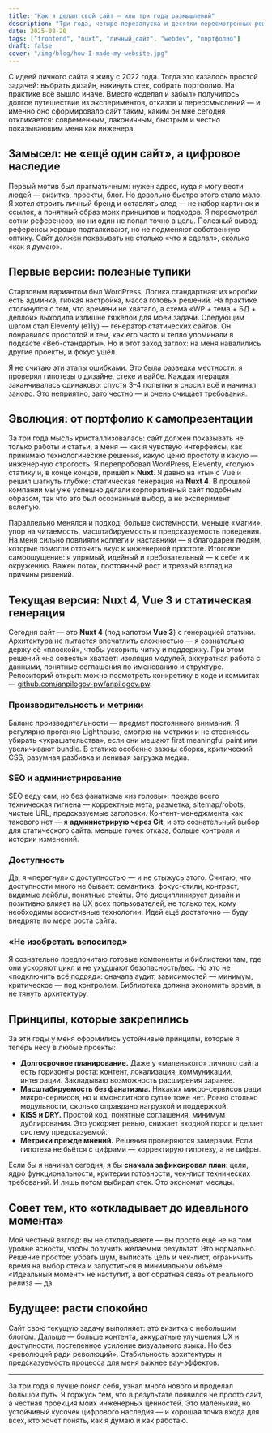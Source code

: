 ```yaml
---
title: "Как я делал свой сайт — или три года размышлений"
description: "Три года, четыре перезапуска и десятки пересмотренных решений — путь к своему сайту оказался не про код, а про осознание. Это история о том, как из желания «собрать портфолио» родилась попытка создать цифровое отражение себя: простое, честное и инженерно выверенное."
date: 2025-08-20
tags: ["frontend", "nuxt", "личный_сайт", "webdev", "портфолио"]
draft: false
cover: "/img/blog/how-I-made-my-website.jpg"
---
```


С идеей личного сайта я живу с 2022 года. Тогда это казалось простой задачей: выбрать дизайн, накинуть стек, собрать портфолио. На практике всё вышло иначе. Вместо «сделал и забыл» получилось долгое путешествие из экспериментов, отказов и переосмыслений — и именно оно сформировало сайт таким, каким он мне сегодня откликается: современным, лаконичным, быстрым и честно показывающим меня как инженера.

## Замысел: не «ещё один сайт», а цифровое наследие

Первый мотив был прагматичным: нужен адрес, куда я могу вести людей — визитка, проекты, блог. Но довольно быстро этого стало мало. Я хотел строить личный бренд и оставлять след — не набор картинок и ссылок, а понятный образ моих принципов и подходов. Я пересмотрел сотни референсов, но ни один не попал точно в цель. Полезный вывод: референсы хорошо подталкивают, но не подменяют собственную оптику. Сайт должен показывать не столько «что я сделал», сколько «как я думаю».

## Первые версии: полезные тупики

Стартовым вариантом был WordPress. Логика стандартная: из коробки есть админка, гибкая настройка, масса готовых решений. На практике столкнулся с тем, что времени не хватало, а схема «WP + тема + БД + деплой» выходила излишне тяжёлой для моей задачи. Следующим шагом стал Eleventy (e11y) — генератор статических сайтов. Он понравился простотой и тем, как его часто и тепло упоминали в подкасте «Веб-стандарты». Но и этот заход заглох: на меня навалились другие проекты, и фокус ушёл.

Я не считаю эти этапы ошибками. Это была разведка местности: я проверял гипотезы о дизайне, стеке и вайбе. Каждая итерация заканчивалась одинаково: спустя 3–4 попытки я сносил всё и начинал заново. Это неприятно, зато честно — и очень очищает требования.

## Эволюция: от портфолио к самопрезентации

За три года мысль кристаллизовалась: сайт должен показывать не только работы и статьи, а меня — как я чувствую интерфейсы, как принимаю технологические решения, какую ценю простоту и какую — инженерную строгость. Я перепробовал WordPress, Eleventy, «голую» статику и, в конце концов, пришёл к **Nuxt**. Я давно на «ты» с Vue и решил шагнуть глубже: статическая генерация на **Nuxt 4**. В прошлой компании мы уже успешно делали корпоративный сайт подобным образом, так что это был осознанный выбор, а не эксперимент вслепую.

Параллельно менялся и подход: больше системности, меньше «магии», упор на читаемость, масштабируемость и предсказуемость поведения. На меня сильно повлияли коллеги и наставники — я благодарен людям, которые помогли отточить вкус к инженерной простоте. Итоговое самоощущение: я упрямый, идейный и требовательный — к себе и к окружению. Важен поток, постоянный рост и трезвый взгляд на причины решений.

## Текущая версия: Nuxt 4, Vue 3 и статическая генерация

Сегодня сайт — это **Nuxt 4** (под капотом **Vue 3**) с генерацией статики. Архитектура не пытается впечатлить сложностью — я сознательно держу её «плоской», чтобы ускорить читку и поддержку. При этом решений «на совесть» хватает: изоляция модулей, аккуратная работа с данными, понятные соглашения по именованию и структуре. Репозиторий открыт: можно посмотреть конкретику в коде и коммитах — [github.com/anpilogov-pw/anpilogov.pw](https://github.com/anpilogov-pw/anpilogov.pw).

### Производительность и метрики

Баланс производительности — предмет постоянного внимания. Я регулярно прогоняю Lighthouse, смотрю на метрики и не стесняюсь убирать «украшательства», если они мешают first meaningful paint или увеличивают bundle. В статике особенно важны сборка, критический CSS, разумная разбивка и ленивая загрузка медиа.

### SEO и администрирование

SEO веду сам, но без фанатизма «из головы»: прежде всего техническая гигиена — корректные мета, разметка, sitemap/robots, чистые URL, предсказуемые заголовки. Контент-менеджмента как такового нет — я **администрирую через Git**, и это сознательный выбор для статического сайта: меньше точек отказа, больше контроля и истории изменений.

### Доступность

Да, я «перегнул» с доступностью — и не стыжусь этого. Считаю, что доступности много не бывает: семантика, фокус-стили, контраст, видимые лейблы, понятные стейты. Это дисциплинирует дизайн и позитивно влияет на UX всех пользователей, не только тех, кому необходимы ассистивные технологии. Идей ещё достаточно — буду внедрять по мере роста сайта.

### «Не изобретать велосипед»

Я сознательно предпочитаю готовые компоненты и библиотеки там, где они ускоряют цикл и не ухудшают безопасность/вес. Но это не «подключить всё подряд»: сначала аудит, зависимостей — минимум, критическое — под контролем. Библиотека должна экономить время, а не тянуть архитектуру.

## Принципы, которые закрепились

За эти годы у меня оформились устойчивые принципы, которые я теперь несу в любые проекты:

- **Долгосрочное планирование.** Даже у «маленького» личного сайта есть горизонты роста: контент, локализация, коммуникации, интеграции. Закладываю возможность расширения заранее.
- **Масштабируемость без фанатизма.** Никаких микро-сервисов ради микро-сервисов, но и «монолитного супа» тоже нет. Ровно столько модульности, сколько оправдано нагрузкой и поддержкой.
- **KISS и DRY.** Простой код, понятные соглашения, минимум дублирования. Это ускоряет ревью, снижает входной порог и делает систему предсказуемой.
- **Метрики прежде мнений.** Решения проверяются замерами. Если гипотеза не бьётся с цифрами — корректирую гипотезу, а не цифры.

Если бы я начинал сегодня, я бы **сначала зафиксировал план**: цели, ядро функциональности, критерии готовности, чек-лист технических требований. И лишь потом выбирал стек. Это экономит месяцы.

## Совет тем, кто «откладывает до идеального момента»

Мой честный взгляд: вы не откладываете — вы просто ещё не на том уровне ясности, чтобы получить желаемый результат. Это нормально. Решение простое: убрать шум, выписать цель и чек-лист, ограничить время на выбор стека и запуститься в минимальном объёме. «Идеальный момент» не наступит, а вот обратная связь от реального релиза — да.

## Будущее: расти спокойно

Сайт свою текущую задачу выполняет: это визитка с небольшим блогом. Дальше — больше контента, аккуратные улучшения UX и доступности, постепенное усиление визуального языка. Но без «революций ради революций». Стабильность архитектуры и предсказуемость процесса для меня важнее вау-эффектов.

---

За три года я лучше понял себя, узнал много нового и проделал большой путь. Я горжусь тем, что в результате появился не просто сайт, а честная проекция моих инженерных ценностей. Это маленький, но устойчивый кусочек цифрового наследия — и хорошая точка входа для всех, кто хочет понять, как я думаю и как работаю.
